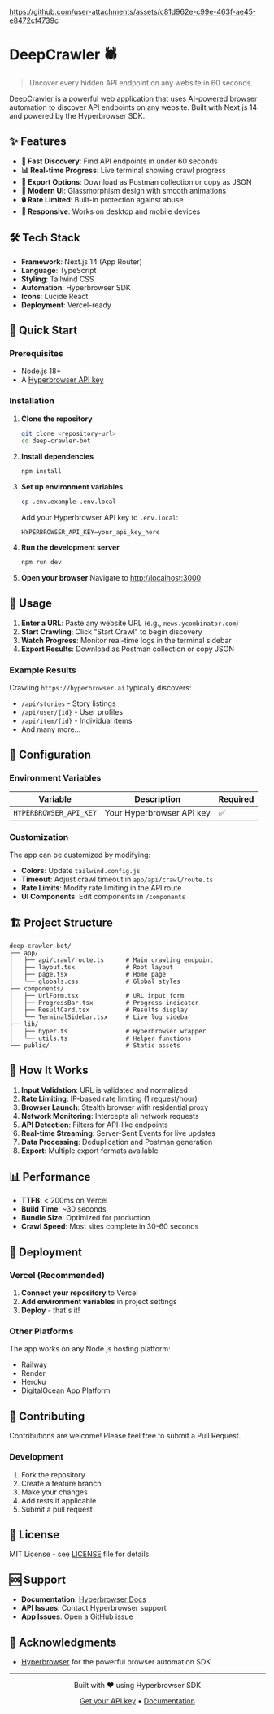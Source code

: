
https://github.com/user-attachments/assets/c81d962e-c99e-463f-ae45-e8472cf4739c


# DeepCrawler 🕷️

> Uncover every hidden API endpoint on any website in 60 seconds.

DeepCrawler is a powerful web application that uses AI-powered browser automation to discover API endpoints on any website. Built with Next.js 14 and powered by the Hyperbrowser SDK.

## ✨ Features

- **🚀 Fast Discovery**: Find API endpoints in under 60 seconds
- **📊 Real-time Progress**: Live terminal showing crawl progress
- **📁 Export Options**: Download as Postman collection or copy as JSON
- **🎨 Modern UI**: Glassmorphism design with smooth animations
- **🔒 Rate Limited**: Built-in protection against abuse
- **📱 Responsive**: Works on desktop and mobile devices

## 🛠️ Tech Stack

- **Framework**: Next.js 14 (App Router)
- **Language**: TypeScript
- **Styling**: Tailwind CSS
- **Automation**: Hyperbrowser SDK
- **Icons**: Lucide React
- **Deployment**: Vercel-ready

## 🚀 Quick Start

### Prerequisites

- Node.js 18+ 
- A [Hyperbrowser API key](https://hyperbrowser.ai)

### Installation

1. **Clone the repository**
   ```bash
   git clone <repository-url>
   cd deep-crawler-bot
   ```

2. **Install dependencies**
   ```bash
   npm install
   ```

3. **Set up environment variables**
   ```bash
   cp .env.example .env.local
   ```
   
   Add your Hyperbrowser API key to `.env.local`:
   ```env
   HYPERBROWSER_API_KEY=your_api_key_here
   ```

4. **Run the development server**
   ```bash
   npm run dev
   ```

5. **Open your browser**
   Navigate to [http://localhost:3000](http://localhost:3000)

## 📖 Usage

1. **Enter a URL**: Paste any website URL (e.g., `news.ycombinator.com`)
2. **Start Crawling**: Click "Start Crawl" to begin discovery
3. **Watch Progress**: Monitor real-time logs in the terminal sidebar
4. **Export Results**: Download as Postman collection or copy JSON

### Example Results

Crawling `https://hyperbrowser.ai` typically discovers:
- `/api/stories` - Story listings
- `/api/user/{id}` - User profiles  
- `/api/item/{id}` - Individual items
- And many more...

## 🔧 Configuration

### Environment Variables

| Variable | Description | Required |
|----------|-------------|----------|
| `HYPERBROWSER_API_KEY` | Your Hyperbrowser API key | ✅ |

### Customization

The app can be customized by modifying:
- **Colors**: Update `tailwind.config.js` 
- **Timeout**: Adjust crawl timeout in `app/api/crawl/route.ts`
- **Rate Limits**: Modify rate limiting in the API route
- **UI Components**: Edit components in `/components`

## 🏗️ Project Structure

```
deep-crawler-bot/
├── app/
│   ├── api/crawl/route.ts      # Main crawling endpoint
│   ├── layout.tsx              # Root layout
│   ├── page.tsx                # Home page
│   └── globals.css             # Global styles
├── components/
│   ├── UrlForm.tsx             # URL input form
│   ├── ProgressBar.tsx         # Progress indicator
│   ├── ResultCard.tsx          # Results display
│   └── TerminalSidebar.tsx     # Live log sidebar
├── lib/
│   ├── hyper.ts                # Hyperbrowser wrapper
│   └── utils.ts                # Helper functions
└── public/                     # Static assets
```

## 🔬 How It Works

1. **Input Validation**: URL is validated and normalized
2. **Rate Limiting**: IP-based rate limiting (1 request/hour)
3. **Browser Launch**: Stealth browser with residential proxy
4. **Network Monitoring**: Intercepts all network requests
5. **API Detection**: Filters for API-like endpoints
6. **Real-time Streaming**: Server-Sent Events for live updates
7. **Data Processing**: Deduplication and Postman generation
8. **Export**: Multiple export formats available

## 📊 Performance

- **TTFB**: < 200ms on Vercel
- **Build Time**: ~30 seconds
- **Bundle Size**: Optimized for production
- **Crawl Speed**: Most sites complete in 30-60 seconds

## 🚢 Deployment

### Vercel (Recommended)

1. **Connect your repository** to Vercel
2. **Add environment variables** in project settings
3. **Deploy** - that's it!

### Other Platforms

The app works on any Node.js hosting platform:
- Railway
- Render  
- Heroku
- DigitalOcean App Platform

## 🤝 Contributing

Contributions are welcome! Please feel free to submit a Pull Request.

### Development

1. Fork the repository
2. Create a feature branch
3. Make your changes
4. Add tests if applicable
5. Submit a pull request

## 📄 License

MIT License - see [LICENSE](LICENSE) file for details.

## 🆘 Support

- **Documentation**: [Hyperbrowser Docs](https://docs.hyperbrowser.ai)
- **API Issues**: Contact Hyperbrowser support
- **App Issues**: Open a GitHub issue

## 🙏 Acknowledgments

- [Hyperbrowser](https://hyperbrowser.ai) for the powerful browser automation SDK

---

<div align="center">
  <p>Built with ❤️ using Hyperbrowser SDK</p>
  <p>
    <a href="https://hyperbrowser.ai">Get your API key</a> •
    <a href="https://docs.hyperbrowser.ai">Documentation</a>
  </p>
</div>
